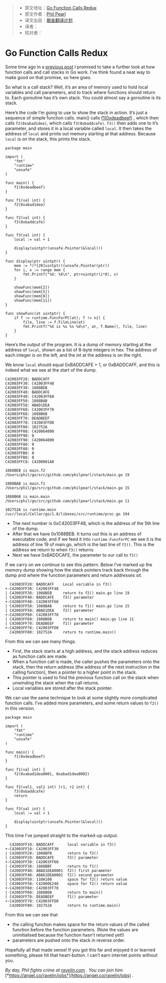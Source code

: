 > * 原文地址：[Go Function Calls Redux](https://hackernoon.com/go-function-calls-redux-609fdd1c90fd#.jsh5r78wp)
> * 原文作者：[Phil Pearl](https://hackernoon.com/@philpearl?source=post_header_lockup)
> * 译文出自：[掘金翻译计划](https://github.com/xitu/gold-miner)
> * 译者：
> * 校对者：

# Go Function Calls Redux #

Some time ago in a [previous post](https://syslog.ravelin.com/anatomy-of-a-function-call-in-go-f6fc81b80ecc#.gpqsgzmjc)  I promised to take a further look at how function calls and call stacks in Go work. I’ve think found a neat way to make good on that promise, so here goes.

So what is a call stack? Well, it’s an area of memory used to hold local variables and call parameters, and to track where functions should return to. Each goroutine has it’s own stack. You could almost say a goroutine is its stack.

Here’s the code I’m going to use to show the stack in action. It’s just a sequence of simple function calls. main() calls [f1(0xdeadbeef)](https://en.wikipedia.org/wiki/Hexspeak) , which then calls `f2(0xabad1dea)`, which calls `f3(0xbaddcafe)`. `f3()` then adds one to it’s parameter, and stores it in a local variable called `local`. It then takes the address of `local` and prints out memory starting at that address. Because `local` is on the stack, this prints the stack.

```
package main

import (
	"fmt"
	"runtime"
	"unsafe"
)

func main() {
	f1(0xdeadbeef)
}

func f1(val int) {
	f2(0xabad1dea)
}

func f2(val int) {
	f3(0xbaddcafe)
}

func f3(val int) {
	local := val + 1

	display(uintptr(unsafe.Pointer(&local)))
}

func display(ptr uintptr) {
	mem := *(*[20]uintptr)(unsafe.Pointer(ptr))
	for i, x := range mem {
		fmt.Printf("%X: %X\n", ptr+uintptr(i*8), x)
	}

	showFunc(mem[2])
	showFunc(mem[5])
	showFunc(mem[8])
	showFunc(mem[11])
}

func showFunc(at uintptr) {
	if f := runtime.FuncForPC(at); f != nil {
		file, line := f.FileLine(at)
		fmt.Printf("%X is %s %s %d\n", at, f.Name(), file, line)
	}
}
```

Here’s the output of the program. It is a dump of memory starting at the address of `local`, shown as a list of 8-byte integers in hex. The address of each integer is on the left, and the int at the address is on the right.

We know `local` should equal 0xBADDCAFE + 1, or 0xBADDCAFF, and this is indeed what we see at the start of the dump.

```
C42003FF28: BADDCAFF
C42003FF30: C42003FF48
C42003FF38: 1088BEB
C42003FF40: BADDCAFE
C42003FF48: C42003FF60
C42003FF50: 1088BAB
C42003FF58: ABAD1DEA
C42003FF60: C42003FF78
C42003FF68: 1088B6B
C42003FF70: DEADBEEF
C42003FF78: C42003FFD0
C42003FF80: 102752A
C42003FF88: C420064000
C42003FF90: 0
C42003FF98: C420064000
C42003FFA0: 0
C42003FFA8: 0
C42003FFB0: 0
C42003FFB8: 0
C42003FFC0: C4200001A0

1088BEB is main.f2 /Users/phil/go/src/github.com/philpearl/stack/main.go 19

1088BAB is main.f1 /Users/phil/go/src/github.com/philpearl/stack/main.go 15

1088B6B is main.main /Users/phil/go/src/github.com/philpearl/stack/main.go 11

102752A is runtime.main /usr/local/Cellar/go/1.8/libexec/src/runtime/proc.go 194
```

- The next number is 0xC42003FF48, which is the address of the 5th line of the dump.
- After that we have 0x1088BEB. It turns out this is an address of executable code, and if we feed it into `runtime.FuncForPC` we see it is the address of line 19 of main.go, which is the last line of `f2()`. This is the address we return to when `f3()` returns.
- Next we have 0xBADDCAFE, the parameter to our call to `f3()`

If we carry on we continue to see this pattern. Below I’ve marked up the memory dump showing how the stack pointers track back through the dump and where the function parameters and return addresses sit.

```
  C42003FF28: BADDCAFF    Local variable in f3()
+-C42003FF30: C42003FF48 
| C42003FF38: 1088BEB     return to f2() main.go line 19
| C42003FF40: BADDCAFE    f3() parameter
+-C42003FF48: C42003FF60
| C42003FF50: 1088BAB     return to f1() main.go line 15
| C42003FF58: ABAD1DEA    f2() parameter
+-C42003FF60: C42003FF78
| C42003FF68: 1088B6B     return to main() main.go line 11
| C42003FF70: DEADBEEF    f1() parameter
+-C42003FF78: C42003FFD0
  C42003FF80: 102752A     return to runtime.main()

```

From this we can see many things.

- First, the stack starts at a high address, and the stack address reduces as function calls are made.
- When a function call is made, the caller pushes the parameters onto the stack, then the return address (the address of the next instruction in the calling function), then a pointer to a higher point in the stack.
- This pointer is used to find the previous function call on the stack when unwinding the stack when the call returns.
- Local variables are stored after the stack pointer.

We can use the same technique to look at some slightly more complicated function calls. I’ve added more parameters, and some return values to `f2()` in this version.
```
package main

import (
	"fmt"
	"runtime"
	"unsafe"
)

func main() {
	f1(0xdeadbeef)
}

func f1(val int) {
	f2(0xabad1dea0001, 0xabad1dea0002)
}

func f2(val1, val2 int) (r1, r2 int) {
	f3(0xbaddcafe)
	return
}

func f3(val int) {
	local := val + 1

	display(uintptr(unsafe.Pointer(&local)))
}
```

This time I’ve jumped straight to the marked-up output.

```
  C42003FF10: BADDCAFF      local variable in f3()
+-C42003FF18: C42003FF30
| C42003FF20: 1088BFB       return to f2()
| C42003FF28: BADDCAFE      f3() parameter
+-C42003FF30: C42003FF60
| C42003FF38: 1088BBF       return to f1()
| C42003FF40: ABAD1DEA0001  f2() first parameter
| C42003FF48: ABAD1DEA0002  f2() second parameter
| C42003FF50: 110A100       space for f2() return value
| C42003FF58: C42000E240    space for f2() return value
+-C42003FF60: C42003FF78
| C42003FF68: 1088B6B       return to main()
| C42003FF70: DEADBEEF      f1() parameter
+-C42003FF78: C42003FFD0
  C42003FF80: 102752A       return to runtime.main()
```

From this we can see that

- the calling function makes space for the return values of the called function before the function parameters. (Note the values are uninitialised because the function hasn’t returned yet!)
- parameters are pushed onto the stack in reverse order.

Hopefully all that made sense! If you got this far and enjoyed it or learned something, please hit that heart-button. I can’t earn internet points without you.

*By day, Phil fights crime at* [*ravelin.com*](https://ravelin.com) *. You can join him:* [*https://angel.co/ravelin/jobs*](https://angel.co/ravelin/jobs) .
